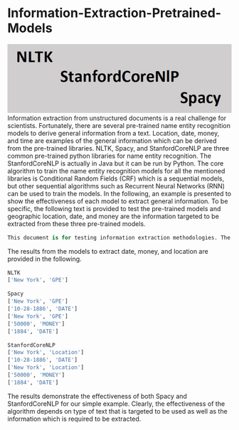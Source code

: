 # Information-Extraction-Pretrained-Models
![](https://github.com/seanaba/Information-Extraction-Pretrained-Models/blob/master/doc/pic/pic1.jpg)
Information extraction from unstructured documents is a real challenge for scientists. Fortunately, there are several pre-trained name entity recognition models to derive general information from a text. Location, date, money, and time are examples of the general information which can be derived from the pre-trained libraries. NLTK, Spacy, and StanfordCoreNLP are three common pre-trained python libraries for name entity recognition. The StanfordCoreNLP is actually in Java but it can be run by Python. 
The core algorithm to train the name entity recognition models for all the mentioned libraries is Conditional Random Fields (CRF) which is a sequential models, but other sequential algorithms such as Recurrent Neural Networks (RNN) can be used to train the models.
In the following, an example is presented to show the effectiveness of each model to extract general information. To be specific, the following text is provided to test the pre-trained models and geographic location, date, and money are the information targeted to be extracted from these three pre-trained models.
```python
This document is for testing information extraction methodologies. The statue of liberty is located in New York and dedicated in 10-28-1886. The governor of New York voted a bill to provide $50000 for the statue project in 1884. Let us find out which pre-trained information extraction methodology is able to extract date and money precisely.
```
The results from the models to extract date, money, and location are provided in the following.
```python
NLTK
['New York', 'GPE']
```
```python
Spacy
['New York', 'GPE']
['10-28-1886', 'DATE']
['New York', 'GPE']
['50000', 'MONEY']
['1884', 'DATE']
```
```python
StanfordCoreNLP
['New York', 'Location']
['10-28-1886', 'DATE']
['New York', 'Location']
['50000', 'MONEY']
['1884', 'DATE']
```
The results demonstrate the effectiveness of both Spacy and StanfordCoreNLP for our simple example. Clearly, the effectiveness of the algorithm depends on type of text that is targeted to be used as well as the information which is required to be extracted.

